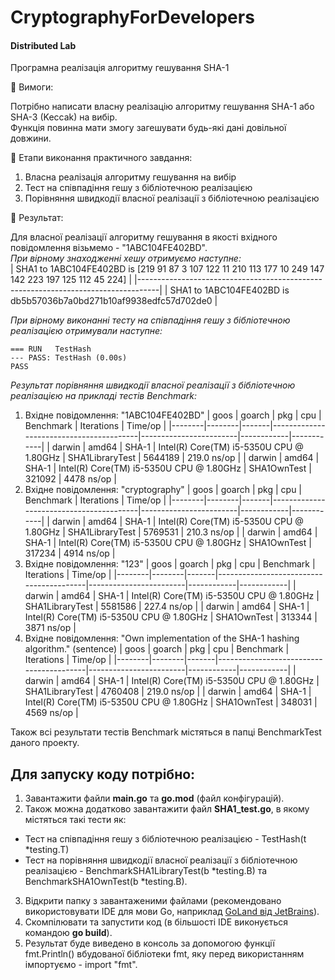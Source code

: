 # CryptographyForDevelopers
#### Distributed Lab

Програмна реалізація алгоритму гешування SHA-1

:small_blue_diamond: Вимоги:

Потрібно написати власну реалізацію алгоритму гешування SHA-1 або SHA-3 (Keccak) на вибір. <br>
Функція повинна мати змогу загешувати будь-які дані довільної довжини.

:small_blue_diamond: Етапи виконання практичного завдання:

1. Власна реалізація алгоритму гешування на вибір
2. Тест на співпадіння гешу з бібліотечною реалізацією
3. Порівняння швидкодії власної реалізації з бібліотечною реалізацією

:small_blue_diamond: Результат:

Для власної реалізації алгоритму гешування в якості вхідного повідомлення візьмемо - "1ABC104FE402BD". <br>
_При вірному знаходженні хешу отримуємо наступне:_ <br>
| SHA1 to 1ABC104FE402BD is [219 91 87 3 107 122 11 210 113 177 10 249 147 142 223 197 125 112 45 224] |
|-----------------------------------------------------------------------------------|
| SHA1 to 1ABC104FE402BD is db5b57036b7a0bd271b10af9938edfc57d702de0                                   |

_При вірному виконанні тесту на співпадіння гешу з бібліотечною реалізацією отримували наступне:_ <br>
```
=== RUN   TestHash
--- PASS: TestHash (0.00s)
PASS
```

_Результат порівняння швидкодії власної реалізації з бібліотечною реалізацією на прикладі тестів Benchmark:_ <br>
1. Вхідне повідомлення: "1ABC104FE402BD"
   | goos   | goarch | pkg   | cpu                                     | Benchmark              | Iterations | Time/op    |
   |--------|--------|-------|-----------------------------------------|------------------------|------------|------------|
   | darwin | amd64  | SHA-1 | Intel(R) Core(TM) i5-5350U CPU @ 1.80GHz | SHA1LibraryTest        | 5644189    | 219.0 ns/op |
   | darwin | amd64  | SHA-1 | Intel(R) Core(TM) i5-5350U CPU @ 1.80GHz | SHA1OwnTest            | 321092     | 4478 ns/op  |
2. Вхідне повідомлення: "cryptography"
   | goos   | goarch | pkg   | cpu                                     | Benchmark              | Iterations | Time/op    |
   |--------|--------|-------|-----------------------------------------|------------------------|------------|------------|
   | darwin | amd64  | SHA-1 | Intel(R) Core(TM) i5-5350U CPU @ 1.80GHz | SHA1LibraryTest        | 5769531    | 210.3 ns/op |
   | darwin | amd64  | SHA-1 | Intel(R) Core(TM) i5-5350U CPU @ 1.80GHz | SHA1OwnTest            | 317234     | 4914 ns/op  |
3. Вхідне повідомлення: "123"
   | goos   | goarch | pkg   | cpu                                     | Benchmark              | Iterations | Time/op    |
   |--------|--------|-------|-----------------------------------------|------------------------|------------|------------|
   | darwin | amd64  | SHA-1 | Intel(R) Core(TM) i5-5350U CPU @ 1.80GHz | SHA1LibraryTest        | 5581586    | 227.4 ns/op |
   | darwin | amd64  | SHA-1 | Intel(R) Core(TM) i5-5350U CPU @ 1.80GHz | SHA1OwnTest            | 313344     | 3871 ns/op  |
4. Вхідне повідомлення: "Own implementation of the SHA-1 hashing algorithm." (sentence)
   | goos   | goarch | pkg   | cpu                                     | Benchmark              | Iterations | Time/op    |
   |--------|--------|-------|-----------------------------------------|------------------------|------------|------------|
   | darwin | amd64  | SHA-1 | Intel(R) Core(TM) i5-5350U CPU @ 1.80GHz | SHA1LibraryTest        | 4760408    | 219.0 ns/op |
   | darwin | amd64  | SHA-1 | Intel(R) Core(TM) i5-5350U CPU @ 1.80GHz | SHA1OwnTest            | 348031     | 4569 ns/op  |

Також всі результати тестів Benchmark містяться в папці BenchmarkTest даного проекту.

Для запуску коду потрібно:
-
1. Завантажити файли **main.go** та **go.mod** (файл конфігурацій).
2. Також можна додатково завантажити файл **SHA1_test.go**, в якому містяться такі тести як:
- Тест на співпадіння гешу з бібліотечною реалізацією - TestHash(t *testing.T)
- Тест на порівняння швидкодії власної реалізації з бібліотечною реалізацією - BenchmarkSHA1LibraryTest(b *testing.B) та BenchmarkSHA1OwnTest(b *testing.B).
3. Відкрити папку з завантаженими файлами (рекомендовано використовувати IDE для мови Go, наприклад [GoLand від JetBrains](https://www.jetbrains.com/go/)).
4. Cкомпілювати та запустити код (в більшості IDE виконується командою **go build**).
5. Результат буде виведено в консоль за допомогою функції fmt.Println() вбудованої бібліотеки fmt, яку перед використанням імпортуємо - import "fmt".
